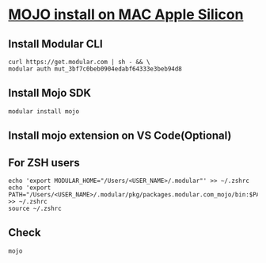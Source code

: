 # [MOJO install on MAC Apple Silicon](https://developer.modular.com/download)

## Install Modular CLI

``` 
curl https://get.modular.com | sh - && \
modular auth mut_3bf7c0beb0904edabf64333e3beb94d8 
```

## Install Mojo SDK

```
modular install mojo
```

## Install mojo extension on VS Code(Optional)


## For ZSH users

```
echo 'export MODULAR_HOME="/Users/<USER_NAME>/.modular"' >> ~/.zshrc
echo 'export PATH="/Users/<USER_NAME>/.modular/pkg/packages.modular.com_mojo/bin:$PATH"' >> ~/.zshrc
source ~/.zshrc
```

## Check
```
mojo
```